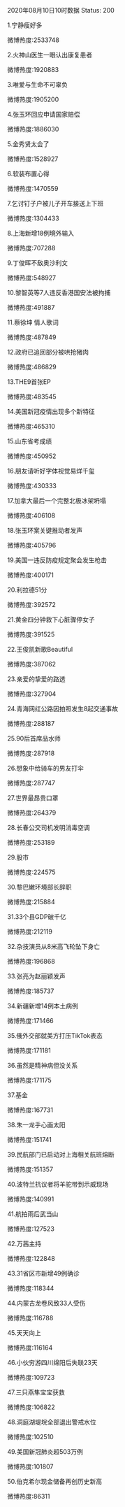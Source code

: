 2020年08月10日10时数据
Status: 200

1.宁静瘦好多

微博热度:2533748

2.火神山医生一眼认出康复患者

微博热度:1920883

3.唯爱与生命不可辜负

微博热度:1905200

4.张玉环回应申请国家赔偿

微博热度:1886030

5.金秀贤太会了

微博热度:1528927

6.软装布置心得

微博热度:1470559

7.乞讨钉子户被儿子开车接送上下班

微博热度:1304433

8.上海新增18例境外输入

微博热度:707288

9.丁俊晖不敌奥沙利文

微博热度:548927

10.黎智英等7人违反香港国安法被拘捕

微博热度:491887

11.蔡徐坤 情人歌词

微博热度:487849

12.政府已追回部分被哄抢猪肉

微博热度:486829

13.THE9首张EP

微博热度:483545

14.美国新冠疫情出现多个新特征

微博热度:465310

15.山东省考成绩

微博热度:450952

16.朋友请听好字体视觉易烊千玺

微博热度:430333

17.加拿大最后一个完整北极冰架坍塌

微博热度:406108

18.张玉环案关键推动者发声

微博热度:405796

19.美国一违反防疫规定聚会发生枪击

微博热度:400171

20.利拉德51分

微博热度:392572

21.黄金四分钟救下心脏骤停女子

微博热度:391525

22.王俊凯新歌Beautiful

微博热度:387062

23.亲爱的挚爱的路透

微博热度:327904

24.青海网红公路因拍照发生8起交通事故

微博热度:288187

25.90后首席品水师

微博热度:287918

26.想象中给骑车的男友打伞

微博热度:287747

27.世界最昂贵口罩

微博热度:264379

28.长春公交司机发明消毒空调

微博热度:253189

29.股市

微博热度:224575

30.黎巴嫩环境部长辞职

微博热度:215884

31.33个县GDP破千亿

微博热度:212119

32.杂技演员从8米高飞轮坠下身亡

微博热度:196868

33.张亮为赵丽颖发声

微博热度:185737

34.新疆新增14例本土病例

微博热度:171466

35.俄外交部就美方打压TikTok表态

微博热度:171181

36.虽然是精神病但没关系

微博热度:171175

37.基金

微博热度:167731

38.朱一龙手心画太阳

微博热度:151741

39.民航部门已启动对上海相关航班熔断

微博热度:151357

40.波特兰抗议者将羊驼带到示威现场

微博热度:140991

41.航拍雨后武当山

微博热度:127523

42.万茜主持

微博热度:122848

43.31省区市新增49例确诊

微博热度:118344

44.内蒙古龙卷风致33人受伤

微博热度:116788

45.天天向上

微博热度:116164

46.小伙穷游四川绵阳后失联23天

微博热度:109723

47.三只燕隼宝宝获救

微博热度:106822

48.洞庭湖堤垸全部退出警戒水位

微博热度:102510

49.美国新冠肺炎超503万例

微博热度:101807

50.伯克希尔现金储备再创历史新高

微博热度:86311

